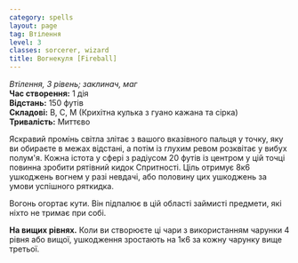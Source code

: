 ```yaml
---
category: spells
layout: page
tag: Втілення
level: 3
classes: sorcerer, wizard
title: Вогнекуля [Fireball]
---
```


_Втілення, 3 рівень; заклинач, маг_    
**Час створення:** 1 дія    
**Відстань:** 150 футів    
**Складові:** В, С, М (Крихітна кулька з гуано кажана та сірка)  
**Тривалість:** Миттєво  

Яскравий промінь світла злітає з вашого вказівного пальця у точку, яку ви обираєте в межах відстані, а потім із глухим ревом розквітає у вибух полум'я. Кожна істота у сфері з радіусом 20 футів із центром у цій точці повинна зробити рятівний кидок Спритності. Ціль отримує 8к6 ушкоджень вогнем у разі невдачі, або половину цих ушкоджень за умови успішного ряткидка.    

Вогонь огортає кути. Він підпалює в цій області займисті предмети, які ніхто не тримає при собі.   

**На вищих рівнях.** Коли ви створюєте ці чари з використанням чарунки 4 рівня або вищої, ушкодження зростають на 1к6 за кожну чарунку вище третьої. 
